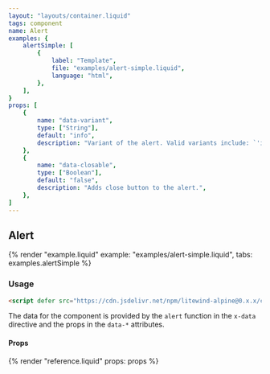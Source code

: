 ```yaml
---
layout: "layouts/container.liquid"
tags: component
name: Alert
examples: {
    alertSimple: [
        {
            label: "Template",
            file: "examples/alert-simple.liquid",
            language: "html",
        },
    ],
}
props: [
    {
        name: "data-variant",
        type: ["String"],
        default: "info",
        description: "Variant of the alert. Valid variants include: `'info'`, `'warn'`, `'danger'` and `'success'`.",
    },
    {
        name: "data-closable",
        type: ["Boolean"],
        default: "false",
        description: "Adds close button to the alert.",
    },
]
---
```

## Alert

{% render "example.liquid" example: "examples/alert-simple.liquid", tabs: examples.alertSimple %}

### Usage

```html
<script defer src="https://cdn.jsdelivr.net/npm/litewind-alpine@0.x.x/components/alert/dist/cdn.min.js"></script>
```

The data for the component is provided by the `alert` function in the `x-data` directive and the props in the `data-*` attributes.

#### Props

{% render "reference.liquid" props: props %}
